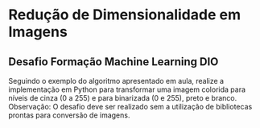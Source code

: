 # Redução de Dimensionalidade em Imagens
## Desafio Formação Machine Learning DIO
Seguindo o exemplo do algoritmo apresentado em aula, realize a implementação em Python para transformar uma imagem colorida para níveis de cinza (0 a 255) e para binarizada (0 e 255), preto e branco. Observação: O desafio deve ser realizado sem a utilização de bibliotecas prontas para conversão de imagens.
